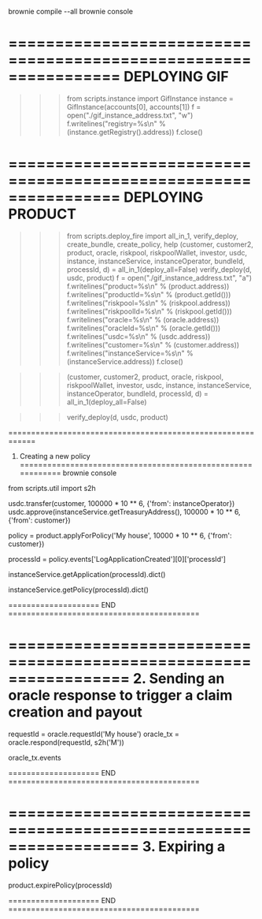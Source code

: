 brownie compile --all
brownie console

================================================================
DEPLOYING GIF
================================================================
>>> from scripts.instance import GifInstance
>>> instance = GifInstance(accounts[0], accounts[1])
>>> f = open("./gif_instance_address.txt", "w")
>>> f.writelines("registry=%s\n" % (instance.getRegistry().address))
>>> f.close()

================================================================
DEPLOYING PRODUCT
================================================================

>>> from scripts.deploy_fire import all_in_1, verify_deploy, create_bundle, create_policy, help
>>> (customer, customer2, product, oracle, riskpool, riskpoolWallet, investor, usdc, instance, instanceService, instanceOperator, bundleId, processId, d) = all_in_1(deploy_all=False)
>>> verify_deploy(d, usdc, product)
>>> f = open("./gif_instance_address.txt", "a")
>>> f.writelines("product=%s\n" % (product.address))
>>> f.writelines("productId=%s\n" % (product.getId()))
>>> f.writelines("riskpool=%s\n" % (riskpool.address))
>>> f.writelines("riskpoolId=%s\n" % (riskpool.getId()))
>>> f.writelines("oracle=%s\n" % (oracle.address))
>>> f.writelines("oracleId=%s\n" % (oracle.getId()))
>>> f.writelines("usdc=%s\n" % (usdc.address))
>>> f.writelines("customer=%s\n" % (customer.address))
>>> f.writelines("instanceService=%s\n" % (instanceService.address))
>>> f.close()

>>> (customer, customer2, product, oracle, riskpool, riskpoolWallet, investor, usdc, instance, instanceService, instanceOperator, bundleId, processId, d) = all_in_1(deploy_all=False)

>>> verify_deploy(d, usdc, product)




============================================================
1. Creating a new policy
============================================================
brownie console

from scripts.util import s2h


usdc.transfer(customer, 100000 * 10 ** 6, {'from': instanceOperator})
usdc.approve(instanceService.getTreasuryAddress(), 100000 * 10 ** 6, {'from': customer})


policy = product.applyForPolicy('My house', 10000 * 10 ** 6, {'from': customer})


processId = policy.events['LogApplicationCreated'][0]['processId']


instanceService.getApplication(processId).dict()


instanceService.getPolicy(processId).dict()

==================== END ==========================================


=================================================================
2. Sending an oracle response to trigger a claim creation and payout
=================================================================


requestId = oracle.requestId('My house')
oracle_tx = oracle.respond(requestId, s2h('M'))

oracle_tx.events

==================== END ==========================================

==================================================================
3. Expiring a policy
==================================================================


product.expirePolicy(processId)

==================== END ==========================================
